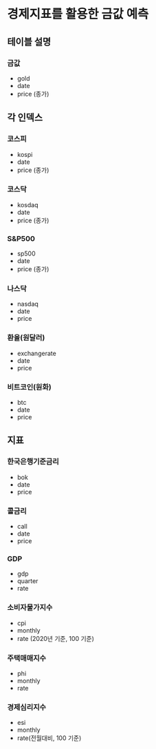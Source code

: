 # 경제지표를 활용한 금값 예측

## 테이블 설명

### 금값
* gold
* date
* price (종가)

## 각 인덱스
### 코스피
* kospi
* date
* price (종가)
### 코스닥
* kosdaq
* date
* price (종가)
### S&P500
* sp500
* date
* price (종가)
### 나스닥
* nasdaq
* date
* price
### 환율(원달러)
* exchangerate
* date
* price
### 비트코인(원화)
* btc
* date
* price
## 지표
### 한국은행기준금리
* bok
* date
* price
### 콜금리
* call
* date
* price
### GDP
* gdp
* quarter
* rate
### 소비자물가지수
* cpi
* monthly
* rate (2020년 기준, 100 기준)
### 주택매매지수
* phi
* monthly
* rate
### 경제심리지수
* esi
* monthly
* rate(전월대비, 100 기준)
